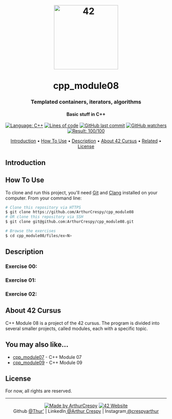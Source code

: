 <h1 align="center">
  <br>
  <a href="https://www.github.com/ArthurCrespy"><img src="https://42.fr/wp-content/uploads/2021/05/42-Final-sigle-seul.svg" alt="42" width="200"></a>
  <br><br>
  cpp_module08
  <br>
</h1>

<h3 align="center">Templated containers, iterators, algorithms</h3>

<h4 align="center">Basic stuff in C++</a></h4>

<p align="center">
    <a href="https://github.com/ArthurCrespy/cpp_module08/search?l=c"> <img alt="Language: C++" src="https://img.shields.io/badge/language-C++-pink"></a>
    <a href="https://github.com/ArthurCrespy/cpp_module08"> <img alt="Lines of code" src="https://img.shields.io/tokei/lines/github/ArthurCrespy/cpp_module08"></a>
    <a href="https://github.com/ArthurCrespy/cpp_module08/commits"> <img alt="GitHub last commit" src="https://img.shields.io/github/last-commit/ArthurCrespy/cpp_module08?color=yellow"></a>
    <a href="https://github.com/ArthurCrespy/cpp_module08/watchers"> <img alt="GitHub watchers" src="https://img.shields.io/github/watchers/ArthurCrespy/cpp_module08?color=ff69b4"></a>
    <a href="https://projects.intra.42.fr/42cursus-cpp_module08/acrespy"> <img alt="Result: 100/100" src="https://img.shields.io/badge/result-100/100-brightgreen"></a>

</p>

<p align="center">
  <a href="#introduction">Introduction</a> •
  <a href="#how-to-use">How To Use</a> •
  <a href="#description">Description</a> •
  <a href="#about-42-cursus">About 42 Cursus</a> •
  <a href="#you-may-also-like">Related</a> •
  <a href="#license">License</a>
</p>

## Introduction

## How To Use

To clone and run this project, you'll need [Git](https://git-scm.com) and [Clang](https://clang.llvm.org/) installed on your computer. From your command line:

```bash
# Clone this repository via HTTPS
$ git clone https://github.com/ArthurCrespy/cpp_module08
# OR clone this repository via SSH
$ git clone git@github.com:ArthurCrespy/cpp_module08.git

# Browse the exercises
$ cd cpp_module08/files/ex<N>
```

## Description

### Exercise 00:
### Exercise 01:
### Exercise 02:

## About 42 Cursus

C++ Module 08 is a project of the 42 cursus. The program is divided into several smaller projects, called modules, each with a specific topic.

## You may also like...

- [cpp_module07](https://github.com/ArthurCrespy/cpp_module07) - C++ Module 07
- [cpp_module09](https://github.com/ArthurCrespy/cpp_module09) - C++ Module 09

## License

For now, all rights are reserved.

---
<p align="center">
    <a href="https://github.com/ArthurCrespy"> <img alt="Made by ArthurCrespy" src="https://img.shields.io/badge/made%20by-ArthurCrespy-blue"></a>
    <a href="https://42.fr"><img alt="42 Website" src="https://img.shields.io/badge/website-42.fr-blue"></a>
    <br>
    Github <a href="https://github.com/ArthurCrespy" target="_blank">@Thur'</a> |
    LinkedIn<a href="https://fr.linkedin.com/in/crespyarthur" target="_blank"> @Arthur Crespy</a> |
    Instagram<a href="https://instagram.com/arthurcrespy" target="_blank"> @crespyarthur</a> 
</p>
